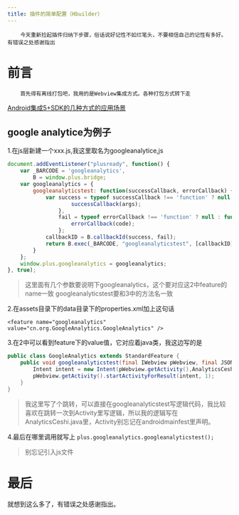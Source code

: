 ```yaml
---
title: 插件的简单配置（Hbuilder）
---
```

```
    今天重新捡起插件归纳下步骤，俗话说好记性不如烂笔头，不要相信自己的记性有多好。有错误之处感谢指出
```
# 前言

```
    首先得有离线打包吧，我用的是Webview集成方式。各种打包方式转下走
```

[Android集成5+SDK的几种方式的应用场景](http://ask.dcloud.net.cn/article/756)
## google analytice为例子

1.在js层新建一个xxx.js,我这里取名为googleanalytice,js

``` js
document.addEventListener("plusready", function() {
    var _BARCODE = 'googleanalytics',
        B = window.plus.bridge;
    var googleanalytics = {
        googleanalyticstest: function(successCallback, errorCallback) {
            var success = typeof successCallback !== 'function' ? null : function(args) {
                    successCallback(args);
                },
                fail = typeof errorCallback !== 'function' ? null : function(code) {
                    errorCallback(code);
                };
            callbackID = B.callbackId(success, fail);
            return B.exec(_BARCODE, "googleanalyticstest", [callbackID]);
        }
    };
    window.plus.googleanalytics = googleanalytics;
}, true);
```

> 这里面有几个参数要说明下googleanalytics，这个要对应这2中feature的name一致
> googleanalyticstest要和3中的方法名一致

2.在assets目录下的data目录下的properties.xml加上这句话

`<feature name="googleanalytics" value="cn.org.GoogleAnalytics.GoogleAnalytics" />`

3.在2中可以看到feature下的value值，它对应着java类，我这边写的是

``` java
public class GoogleAnalytics extends StandardFeature {
    public void googleanalyticstest(final IWebview pWebview, final JSONArray array){
        Intent intent = new Intent(pWebview.getActivity(),AnalyticsCeshi.class);
        pWebview.getActivity().startActivityForResult(intent, 1);
    }
}
```

> 我这里写了个跳转，可以直接在googleanalyticstest写逻辑代码，我比较喜欢在跳转一次到Activity里写逻辑，所以我的逻辑写在AnalyticsCeshi.java里，Activity别忘记在androidmainfest里声明。

4.最后在哪里调用就写上
`plus.googleanalytics.googleanalyticstest();`

> 别忘记引入js文件
# 最后

 就想到这么多了，有错误之处感谢指出。
